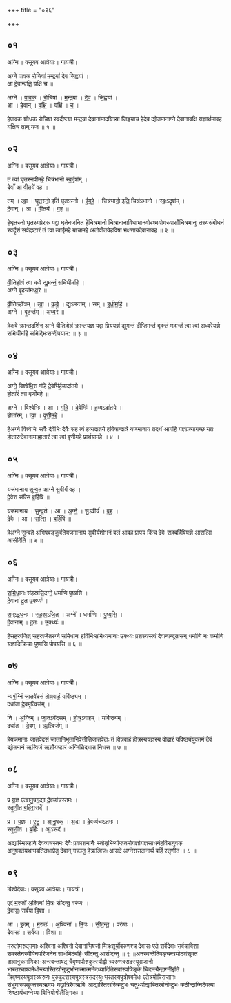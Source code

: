 +++
title = "०२६"

+++


## ०१
अग्निः। वसूयव आत्रेयाः। गायत्री।

अग्ने॑ पावक रो॒चिषा॑ म॒न्द्रया॑ देव जि॒ह्वया॑ ।  
आ दे॒वान्व॑क्षि॒ यक्षि॑ च ॥

अग्ने॑ । पा॒व॒क॒ । रो॒चिषा॑ । म॒न्द्रया॑ । दे॒व॒ । जि॒ह्वया॑ ।  
आ । दे॒वान् । व॒क्षि॒ । यक्षि॑ । च॒ ॥

हेपावक शोधक रोचिषा स्वदीप्त्या मन्द्रया देवानांमादयित्र्या जिह्वयाच हेदेव द्योतमानाग्ने देवानावक्षि यज्ञार्थमावह यक्षिच तान् यज ॥ १ ॥

## ०२
अग्निः। वसूयव आत्रेयाः। गायत्री।

तं त्वा॑ घृतस्नवीमहे॒ चित्र॑भानो स्व॒र्दृश॑म् ।  
दे॒वाँ आ वी॒तये॑ वह ॥

तम् । त्वा॒ । घृ॒त॒स्नो॒ इति॑ घृतऽस्नो । ई॒म॒हे॒ । चित्र॑भानो॒ इति॒ चित्र॑ऽभानो । स्वः॒ऽदृश॑म् ।  
दे॒वान् । आ । वी॒तये॑ । व॒ह॒ ॥

हेघृतस्नो घृतस्यप्रेरक यद्वा घृतेनजनित हेचित्रभानो चित्रानानाविधाभानवोरश्मयोयस्यासौचित्रभानुः तस्यसंबोधनं स्वर्दृशं सर्वद्रष्टारं तं त्वा त्वांईमहे याचामहे अतोवीतयेहविषां भक्षणायदेवानावह ॥ २ ॥

## ०३
अग्निः। वसूयव आत्रेयाः। गायत्री।

वी॒तिहो॑त्रं त्वा कवे द्यु॒मन्तं॒ समि॑धीमहि ।  
अग्ने॑ बृ॒हन्त॑मध्व॒रे ॥

वी॒तिऽहो॑त्रम् । त्वा॒ । क॒वे॒ । द्यु॒ऽमन्त॑म् । सम् । इ॒धी॒म॒हि॒ ।  
अग्ने॑ । बृ॒हन्त॑म् । अ॒ध्व॒रे ॥

हेकवे क्रान्तदर्शिन् अग्ने वीतिहोत्रं क्रान्तयज्ञ यद्वा प्रिययज्ञं द्युमन्तं दीप्तिमन्तं बृहन्तं महान्तं त्वा त्वां अध्वरेयज्ञे समिधीमहि समिद्भिःसन्दीपयाम: ॥ ३ ॥

## ०४
अग्निः। वसूयव आत्रेयाः। गायत्री।

अग्ने॒ विश्वे॑भि॒रा ग॑हि दे॒वेभि॑र्ह॒व्यदा॑तये ।  
होता॑रं त्वा वृणीमहे ॥

अग्ने॑ । विश्वे॑भिः । आ । ग॒हि॒ । दे॒वेभिः॑ । ह॒व्यऽदा॑तये ।  
होता॑रम् । त्वा॒ । वृ॒णी॒म॒हे॒ ॥

हेअग्ने विश्वेभिः सर्वैः देवेभिः देवैः सह त्वं हव्यदातये हविषान्दात्रे यजमानाय तदर्थं आगहि यज्ञंप्रत्यागच्छ यतः होतारन्देवानामाह्वातारं त्वा त्वां वृणीमहे प्रार्थयामहे ॥ ४ ॥

## ०५
अग्निः। वसूयव आत्रेयाः। गायत्री।

यज॑मानाय सुन्व॒त आग्ने॑ सु॒वीर्यं॑ वह ।  
दे॒वैरा स॑त्सि ब॒र्हिषि॑ ॥

यज॑मानाय । सु॒न्व॒ते । आ । अ॒ग्ने॒ । सु॒ऽवीर्य॑ । व॒ह॒ ।  
दे॒वैः । आ । स॒त्सि॒ । ब॒र्हिषि॑ ॥

हेअग्ने सुन्वते अभिषवङ्कुर्वतेयजमानाय सुवीर्यंशोभनं बलं आवह प्रापय किंच देवैः सहबर्हिषियज्ञे आसत्सि आसीदेति ॥ ५ ॥

## ०६
अग्निः। वसूयव आत्रेयाः। गायत्री।

स॒मि॒धा॒नः स॑हस्रजि॒दग्ने॒ धर्मा॑णि पुष्यसि ।  
दे॒वानां॑ दू॒त उ॒क्थ्यः॑ ॥

स॒म्ऽइ॒ध॒नः । स॒ह॒स्र॒ऽजि॒त् । अग्ने॑ । धर्मा॑णि । पु॒ष्य॒सि॒ ।  
दे॒वाना॑म् । दू॒तः । उ॒क्थ्यः॑ ॥

हेसहस्रजित् सहस्रजेतरग्ने समिधानः हविर्भिःसमिध्यमानाः उक्थ्यः प्रशस्यस्त्वं देवानान्दूतःसन् धर्माणि नः कर्माणि यज्ञादिक्रियाः पुष्यसि पोषयसि ॥ ६ ॥

## ०७
अग्निः। वसूयव आत्रेयाः। गायत्री।

न्य१॒॑ग्निं जा॒तवे॑दसं होत्र॒वाहं॒ यवि॑ष्ठ्यम् ।  
दधा॑ता दे॒वमृ॒त्विज॑म् ॥

नि । अ॒ग्निम् । जा॒तऽवे॑दसम् । हो॒त्र॒ऽवाहम् । यवि॑ष्ठ्यम् ।  
दधा॑त । दे॒वम् । ऋ॒त्विज॑म् ॥

हेयजमानाः जातवेदसं जातानिभूतानिवेत्तीतिजातवेदाः तं होत्रवाहं होत्रस्ययज्ञस्य वोढारं यविष्ठ्यंयुवतमं देवं द्योतमानं ऋत्विजं ऋतौयष्टारं अग्निन्निदधात निधत्त ॥ ७ ॥

## ०८
अग्निः। वसूयव आत्रेयाः। गायत्री।

प्र य॒ज्ञ ए॑त्वानु॒षग॒द्या दे॒वव्य॑चस्तमः ।  
स्तृ॒णी॒त ब॒र्हिरा॒सदे॑ ॥

प्र । य॒ज्ञः । ए॒तु॒ । आ॒नु॒षक् । अ॒द्य । दे॒वव्य॑चःऽतमः ।  
स्तृ॒णी॒त । ब॒र्हिः । आ॒ऽसदे॑ ॥

अद्यास्मिन्नहनि देवव्यचस्तमः देवैः प्रकाशमानैः स्तोतृभिर्व्याप्ततमोयज्ञोयज्ञसाधनंहविरानुषक् अनुषक्तंयथाभवतितथाप्रैतु देवान् गच्छतु हेऋत्विजः आसदे अग्नेरासदानार्थं बर्हि स्तृणीत ॥ ८ ॥

## ०९
विश्वेदेवाः। वसूयव आत्रेयाः। गायत्री।

एदं म॒रुतो॑ अ॒श्विना॑ मि॒त्रः सी॑दन्तु॒ वरु॑णः ।  
दे॒वासः॒ सर्व॑या वि॒शा ॥

आ । इ॒दम् । म॒रुतः॑ । अ॒श्विना॑ । मि॒त्रः । सी॒द॒न्तु॒ । वरु॑णः ।  
दे॒वासः॑ । सर्व॑या । वि॒शा ॥

मरुतोमरुद्गणाः अश्विना अश्विनौ देवानांभिषजौ मित्रःसूर्योवरुणश्च देवासः एते सर्वेदेवाः सर्वयाविशा समस्तेनस्वीयेनपरिजनेन सार्धमिदंबर्हिः सीदन्तु आसीदन्तु ॥ ९ ॥अनस्वन्तेतिषळृचन्त्रयोदशंसूक्तं अत्रानुक्रमणिका-अन्स्वन्ताषट् त्रैवृष्णपौरुकुत्स्यौद्वौ त्र्यरुणत्रसदस्यूराजानौ भारतश्चाश्वमेधोन्त्यास्तिस्रोनुष्टुभोनात्मात्मनेदध्यादितिसर्वास्वत्रिङ्के चिदन्त्यैन्द्राग्नीइति । त्रिवृष्णस्यपुत्रस्त्र्यरुणः पुरुकुत्सस्यपुत्रस्त्रसदस्युः भरतस्यपुत्रोश्वमेधः एतेत्रयोपिराजानः संभूयास्यसूक्तस्यऋषयः यद्वात्रिरेवऋषिः आद्यास्तिस्रस्त्रिष्टुभः चतुर्थ्याद्यास्तिस्रोनोष्टुभः षष्ठीन्द्राग्निदेवत्या शिष्टाःपंचाग्नेय्यः विनियोगोलैङ्गिकः ।